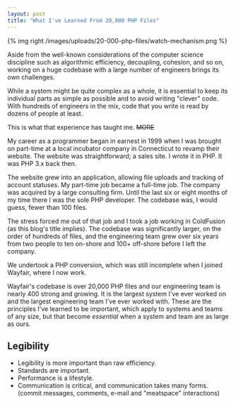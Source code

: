 ```yaml
---
layout: post
title: "What I've Learned From 20,000 PHP Files"
---
```


{% img right /images/uploads/20-000-php-files/watch-mechanism.png %}

Aside from the well-known considerations of the computer science discipline such
as algorithmic efficiency, decoupling, cohesion, and so on, working on a huge
codebase with a large number of engineers brings its own challenges.

While a system might be quite complex as a whole, it is essential to keep its
individual parts as simple as possible and to avoid writing "clever" code. With
hundreds of engineers in the mix, code that you write is read by dozens of
people at least.

This is what that experience has taught me. ~~MORE~~

My career as a programmer began in earnest in 1999 when I was brought on
part-time at a local incubator company in Connecticut to revamp their
website. The website was straightforward; a sales site. I wrote it in PHP. It
was PHP 3.x back then.

The website grew into an application, allowing file uploads and tracking of
account statuses. My part-time job became a full-time job. The company was
acquired by a large consulting firm. Until the last six or eight months of my
time there I was the sole PHP developer. The codebase was, I would guess, fewer
than 100 files.

The stress forced me out of that job and I took a job working in ColdFusion (as
this blog's title implies). The codebase was significantly larger, on the order
of hundreds of files, and the engineering team grew over six years from two
people to ten on-shore and 100+ off-shore before I left the company.

We undertook a PHP conversion, which was still incomplete when I joined Wayfair,
where I now work.

Wayfair's codebase is over 20,000 PHP files and our engineering team is nearly
400 strong and growing. It is the largest system I've ever worked on and the
largest engineering team I've ever worked with. These are the principles I've
learned to be important, which apply to systems and teams of any size, but that
become *essential* when a system and team are as large as ours.

## Legibility ##

* Legibility is more important than raw efficiency.
* Standards are important.
* Performance is a lifestyle.
* Communication is critical, and communication takes many forms. (commit
  messages, comments, e-mail and "meatspace" interactions)
